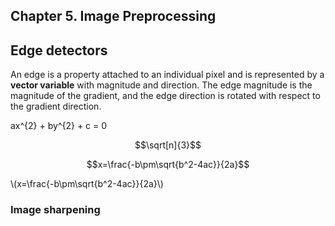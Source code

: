 <script type="text/javascript" src="http://cdn.mathjax.org/mathjax/latest/MathJax.js?config=default"></script>
## Chapter 5. Image Preprocessing
## Edge detectors

An edge is a property attached to an individual pixel and is represented by a **vector variable** with magnitude and direction. The edge magnitude is the magnitude of the gradient, and the edge direction is rotated with respect to the gradient direction.

ax^{2} + by^{2} + c = 0

$$\sqrt[n]{3}$$

$$x=\frac{-b\pm\sqrt{b^2-4ac}}{2a}$$

\\(x=\frac{-b\pm\sqrt{b^2-4ac}}{2a}\\)
### Image sharpening
